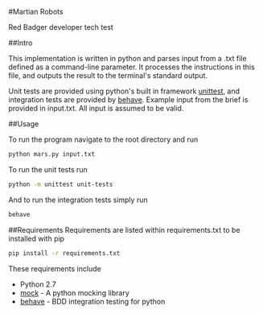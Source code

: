 #Martian Robots

Red Badger developer tech test

##Intro

This implementation is written in python and parses input from a .txt file defined as a command-line parameter. It processes the instructions in this file, and outputs the result to the terminal's standard output.

Unit tests are provided using python's built in framework [unittest](https://docs.python.org/2/library/unittest.html), and integration tests are provided by [behave](http://pythonhosted.org/behave/). Example input from the brief is provided in input.txt. All input is assumed to be valid.

##Usage

To run the program navigate to the root directory and run
```bash
python mars.py input.txt
```

To run the unit tests run
```bash
python -m unittest unit-tests
```

And to run the integration tests simply run
```bash
behave
```

##Requirements
Requirements are listed within requirements.txt to be installed with pip
```bash
pip install -r requirements.txt
```
These requirements include
* Python 2.7
* [mock](https://pypi.python.org/pypi/mock) - A python mocking library
* [behave](http://pythonhosted.org/behave/) - BDD integration testing for python